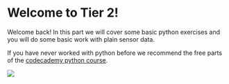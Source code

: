 # Welcome to Tier 2!

Welcome back! In this part we will cover some basic python exercises and you will do some basic work with plain sensor data.

If you have never worked with python before we recommend the free parts of the [codecademy python course](https://www.codecademy.com/catalog/language/python).

![](https://fbe-gitlab.hs-weingarten.de/mat-iki/amr-mat/raw/master/.img/tier2.png)
